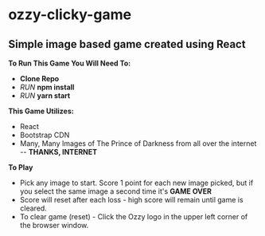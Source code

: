 # ozzy-clicky-game
## Simple image based game created using React

**To Run This Game You Will Need To:**
* **Clone Repo**
* *RUN* **npm install**
* *RUN* **yarn start**

**This Game Utilizes:**
* React
* Bootstrap CDN
* Many, Many Images of The Prince of Darkness from all over the internet -- **THANKS, INTERNET**

**To Play**
* Pick any image to start. Score 1 point for each new image picked, but if you select the same image a second time it's **GAME OVER**
* Score will reset after each loss - high score will remain until game is cleared.
* To clear game (reset) - Click the Ozzy logo in the upper left corner of the browser window.


